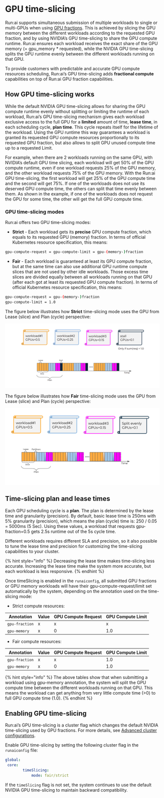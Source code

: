 # GPU time-slicing

Run:ai supports simultaneous submission of multiple workloads to single or multi-GPUs when using [GPU fractions](gpu-fractions.md). This is achieved by slicing the GPU memory between the different workloads according to the requested GPU fraction, and by using NVIDIA’s GPU time-slicing to share the GPU compute runtime. Run:ai ensures each workload receives the exact share of the GPU memory (= gpu\_memory \* requested), while the NVIDIA GPU time-slicing splits the GPU runtime evenly between the different workloads running on that GPU.

To provide customers with predictable and accurate GPU compute resources scheduling, Run:ai’s GPU time-slicing adds **fractional compute** capabilities on top of Run:ai GPU fraction capabilities.

## How GPU time-slicing works

While the default NVIDIA GPU time-slicing allows for sharing the GPU compute runtime evenly without splitting or limiting the runtime of each workload, Run:ai’s GPU time-slicing mechanism gives each workload exclusive access to the full GPU for a **limited** amount of time, **lease time**, in each scheduling cycle, **plan time**. This cycle repeats itself for the lifetime of the workload. Using the GPU runtime this way guarantees a workload is granted its requested GPU compute resources proportionally to its requested GPU fraction, but also allows to split GPU unused compute time up to a requested Limit.

For example, when there are 2 workloads running on the same GPU, with NVIDIA’s default GPU time slicing, each workload will get 50% of the GPU compute runtime, even if one workload requests 25% of the GPU memory, and the other workload requests 75% of the GPU memory. With the Run:ai GPU time-slicing, the first workload will get 25% of the GPU compute time and the second will get 75%. If one of the workloads does not use its deserved GPU compute time, the others can split that time evenly between them. As shown in the example, if one of the workloads does not request the GPU for some time, the other will get the full GPU compute time.

### GPU time-slicing modes

Run:ai offers two GPU time-slicing modes:

* **Strict** - Each workload gets its **precise** GPU compute fraction, which equals to its requested GPU (memory) fraction. In terms of official Kubernetes resource specification, this means:

```sh
gpu-compute-request = gpu-compute-limit = gpu-(memory-)fraction
```

* **Fair** - Each workload is guaranteed at least its GPU compute fraction, but at the same time can also use additional GPU runtime compute slices that are not used by other idle workloads. Those excess time slices are divided equally between all workloads running on that GPU (after each got at least its requested GPU compute fraction). In terms of official Kubernetes resource specification, this means:

```sh
gpu-compute-request = gpu-(memory-)fraction
gpu-compute-limit = 1.0
```

The figure below illustrates how **Strict** time-slicing mode uses the GPU from Lease (slice) and Plan (cycle) perspective:

![Strict time-slicing mode](../../../saas/scheduling-and-resource-optimization/img/strict-time-slicing-mode.png)

The figure below illustrates how **Fair** time-slicing mode uses the GPU from Lease (slice) and Plan (cycle) perspective:

![Fair time-slicing mode](../../../saas/scheduling-and-resource-optimization/img/fair-time-slicing-mode.png)

## Time-slicing plan and lease times

Each GPU scheduling cycle is a **plan**. The plan is determined by the lease time and granularity (precision). By default, basic lease time is 250ms with 5% granularity (precision), which means the plan (cycle) time is: 250 / 0.05 = 5000ms (5 Sec). Using these values, a workload that requests gpu-fraction=0.5 gets 2.5s runtime out of the 5s cycle time.

Different workloads requires different SLA and precision, so it also possible to tune the lease time and precision for customizing the time-slicing capabilities to your cluster.

{% hint style="info" %}
Decreasing the lease time makes time-slicing less accurate. Increasing the lease time make the system more accurate, but each workload is less responsive.
{% endhint %}

Once timeSlicing is enabled in the `runaiconfig`, all submitted GPU fractions or GPU memory workloads will have their gpu-compute-request/limit set automatically by the system, depending on the annotation used on the time-slicing mode:

* Strict compute resources:

| **Annotation** | **Value** | **GPU Compute Request** | **GPU Compute Limit** |
| -------------- | --------- | ----------------------- | --------------------- |
| `gpu-fraction` | x         | x                       | x                     |
| `gpu-memory`   | x         | 0                       | 1.0                   |

* Fair compute resources:

| **Annotation** | **Value** | **GPU Compute Request** | **GPU Compute Limit** |
| -------------- | --------- | ----------------------- | --------------------- |
| `gpu-fraction` | x         | x                       | 1.0                   |
| `gpu-memory`   | x         | 0                       | 1.0                   |

{% hint style="info" %}
The above tables show that when submitting a workload using gpu-memory annotation, the system will split the GPU compute time between the different workloads running on that GPU. This means the workload can get anything from very little compute time (>0) to full GPU compute time (1.0).
{% endhint %}

## Enabling GPU time-slicing

Run:ai’s GPU time-slicing is a cluster flag which changes the default NVIDIA time-slicing used by GPU fractions. For more details, see [Advanced cluster configurations](../../advanced-setup/advanced-cluster-configurations.md).

Enable GPU time-slicing by setting the following cluster flag in the `runaiconfig` file:

```yaml
global: 
 core: 
        timeSlicing: 
            mode: fair/strict
```

If the `timeSlicing` flag is not set, the system continues to use the default NVIDIA GPU time-slicing to maintain backward compatibility.
